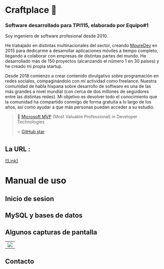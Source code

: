 # Craftplace 👋
### Software desarrollado para TPI115, elaborado por Equipo#1



Soy ingeniero de software profesional desde 2010.

He trabajado en distintas multinacionales del sector, creando [MoureDev](https://moure.dev) en 2015 para dedicarme a desarrollar aplicaciones móviles a tiempo completo, llegando a colaborar con empresas de distintas partes del mundo. He desarrollado más de 150 proyectos (alcanzando el número 1 en 30 países) y he creado mi propia startup.

Desde 2018 comienzo a crear contenido divulgativo sobre programación en redes sociales, compaginándolo con mi actividad como freelance. Nuestra comunidad de habla hispana sobre desarrollo de software es una de las más grandes a nivel mundial (con cerca de dos millones de seguidores entre las distintas redes). Mi objetivo es devolver todo el conocimiento que la comunidad ha compartido conmigo de forma gratuita a lo largo de los años, así como ayudar a que más personas puedan acceder a su estudio.

> 👥 [Microsoft MVP](https://mvp.microsoft.com/es-es/PublicProfile/5004970) (Most Valuable Professional) in Developer Technologies
> 
> ⭐️ [GitHub star](https://stars.github.com/profiles/mouredev/)

## La URL :
[![Link]](https://infoavance.com/marketplace/)

# Manual de uso
## Inicio de sesion


## MySQL y bases de datos

## Algunos capturas de pantalla

<table style="width:100%">
<tr>
<td>
<a href="#">
<img src="[http://i3.ytimg.com/vi/Kp4Mvapo5kc/maxresdefault.jpg](https://infoavance.com/marketplace/view/assets/images/craftplace-logo.png)">
</a>
</td>
</tr>
</table>

## Contacto
